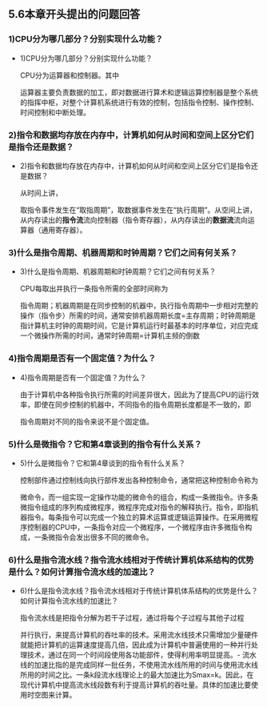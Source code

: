 ## 5.6本章开头提出的问题回答

### 1)CPU分为哪几部分？分别实现什么功能？

*   1)CPU分为哪几部分？分别实现什么功能？
    
    CPU分为运算器和控制器。其中
    
    运算器主要负责数据的加工，即对数据进行算术和逻辑运算控制器是整个系统的指挥中枢，对整个计算机系统进行有效的控制，包括指令控制、操作控制、时间控制和中断处理。

### 2)指令和数据均存放在内存中，计算机如何从时间和空间上区分它们是指令还是数据？

*   2)指令和数据均存放在内存中，计算机如何从时间和空间上区分它们是指令还是数据？
    
    从时间上讲，
    
    取指令事件发生在“取指周期”，取数据事件发生在“执行周期”。从空间上讲，从内存读出的**指令流**流向控制器（指令寄存器），从内存读出的**数据流**流向运算器（通用寄存器）。

### 3)什么是指令周期、机器周期和时钟周期？它们之间有何关系？

*   3)什么是指令周期、机器周期和时钟周期？它们之间有何关系？
    
    CPU每取出并执行一条指令所需的全部时间称为
    
    指令周期；机器周期是在同步控制的机器中，执行指令周期中一步相对完整的操作（指令步）所需的时间，通常安排机器周期长度=主存周期；时钟周期是指计算机主时钟的周期时间，它是计算机运行时最基本的时序单位，对应完成一个微操作所需的时间，通常时钟周期=计算机主频的倒数

### 4)指令周期是否有一个固定值？为什么？

*   4)指令周期是否有一个固定值？为什么？
    
    由于计算机中各种指令执行所需的时间差异很大，因此为了提高CPU的运行效率，即使在同步控制的机器中，不同指令的指令周期长度都是不一致的，即
    
    指令周期对不同的指令来说不是个固定值。

### 5)什么是微指令？它和第4章谈到的指令有什么关系？

*   5)什么是微指令？它和第4章谈到的指令有什么关系？
    
    控制部件通过控制线向执行部件发出各种控制命令，通常把这种控制命令称为
    
    微命令，而一组实现一定操作功能的微命令的组合，构成一条微指令。许多条微指令组成的序列构成微程序，微程序完成对指令的解释执行。指令，即指机器指令。每条指令可以完成一个独立的算术运算或逻辑运算操作。在采用微程序控制器的CPU中，一条指令对应一个微程序，一个微程序由许多微指令构成，一条微指令会发出很多不同的微命令。

### 6)什么是指令流水线？指令流水线相对于传统计算机体系结构的优势是什么？如何计算指令流水线的加速比？

*   6)什么是指令流水线？指令流水线相对于传统计算机体系结构的优势是什么？如何计算指令流水线的加速比？
    
    指令流水线是把指令分解为若干子过程，通过将每个子过程与其他子过程
    
    并行执行，来提高计算机的吞吐率的技术。采用流水线技术只需增加少量硬件就能把计算机的运算速度提高几倍，因此成为计算机中普遍使用的一种并行处理技术，通过在同一个时间段使用各功能部件，使得利用率明显提高。-
    流水线的加速比指的是完成同样一批任务，不使用流水线所用的时间与使用流水线所用的时间之比。一条k段流水线理论上的最大加速比为Smax\=k。因此，在现代计算机中提高流水线段数有利于提高计算机的吞吐量。具体的加速比要使用时空图来计算。